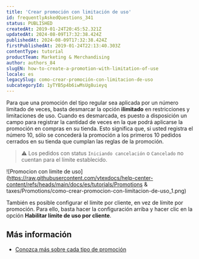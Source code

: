 ```yaml
---
title: 'Crear promoción con limitación de uso'
id: frequentlyAskedQuestions_341
status: PUBLISHED
createdAt: 2019-01-24T20:45:52.321Z
updatedAt: 2024-08-09T17:32:38.424Z
publishedAt: 2024-08-09T17:32:38.424Z
firstPublishedAt: 2019-01-24T22:13:40.303Z
contentType: tutorial
productTeam: Marketing & Merchandising
author: authors_84
slugEN: how-to-create-a-promotion-with-limitation-of-use
locale: es
legacySlug: como-crear-promoción-con-limitacion-de-uso
subcategoryId: 1yTYB5p4b6iwMsUg8uieyq
---
```


Para que una promoción del tipo regular sea aplicada por un número limitado de veces, basta desmarcar la opción **ilimitado** en restricciones y limitaciones de uso. Cuando es desmarcada, es puesto a disposición un campo para registrar la cantidad de veces en la que podrá aplicarse la promoción en compras en su tienda. Esto significa que, si usted registra el número 10, sólo se concederá la promoción a los primeros 10 pedidos cerrados en su tienda que cumplan las reglas de la promoción.

>⚠️ Los pedidos con status `Iniciando cancelación` o `Cancelado` no cuentan para el límite establecido.

![Promocion con limite de uso](https://raw.githubusercontent.com/vtexdocs/help-center-content/refs/heads/main/docs/es/tutorials/Promotions & taxes/Promotions/como-crear-promocion-con-limitacion-de-uso_1.png)

También es posible configurar el límite por cliente, en vez de límite por promoción. Para ello, basta hacer la configuración arriba y hacer clic en la opción **Habilitar límite de uso por cliente**.

## Más información

- [Conozca más sobre cada tipo de promoción](https://help.vtex.com/es/tutorial/como-criar-promocoes--tutorials_320)
